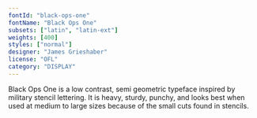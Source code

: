 ```yaml
---
fontId: "black-ops-one"
fontName: "Black Ops One"
subsets: ["latin", "latin-ext"]
weights: [400]
styles: ["normal"]
designer: "James Grieshaber"
license: "OFL"
category: "DISPLAY"
---
```


<p>
Black Ops One is a low contrast, semi geometric typeface inspired by military stencil lettering. 
It is heavy, sturdy, punchy, and looks best when used at medium to large sizes because of the small cuts found in stencils.
</p>
